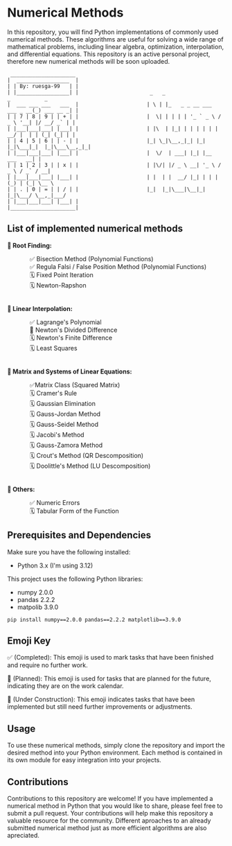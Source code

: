 # Numerical Methods 

In this repository, you will find Python implementations of commonly used numerical methods. These algorithms are useful for solving a wide range of mathematical problems, including linear algebra, optimization, interpolation, and differential equations. This repository is an active personal project, therefore new numerical methods will be soon uploaded.

```
 _____________________
|  _________________  |
| | By: ruesga-99   | |
| |_________________| |                       _   _                           _           _ 
|  ___ ___ ___   ___  |                      | \ | |_   _ _ __ ___   ___ _ __(_) ___ __ _| |
| | 7 | 8 | 9 | | + | |                      |  \| | | | | '_ ` _ \ / _ \ '__| |/ __/ _` | |                   
| |___|___|___| |___| |                      | |\  | |_| | | | | | |  __/ |  | | (_| (_| | |                             
| | 4 | 5 | 6 | | - | |                      |_| \_|\__,_|_| |_| |_|\___|_|  |_|\___\__,_|_|                             
| |___|___|___| |___| |                      |  \/  | ___| |_| |__   ___   __| |                             
| | 1 | 2 | 3 | | x | |                      | |\/| |/ _ \ __| '_ \ / _ \ / _` / __|                           
| |___|___|___| |___| |                      | |  | |  __/ |_| | | | (_) | (_| \__ \                          
| | . | 0 | = | | / | |                      |_|  |_|\___|\__|_| |_|\___/ \__,_|___/
| |___|___|___| |___| |                           
|_____________________|
```

## List of implemented numerical methods

**🧮 Root Finding:**

<dl>
  <dd> &nbsp&nbsp ✅ Bisection Method (Polynomial Functions)</dd>
  <dd> &nbsp&nbsp ✅ Regula Falsi / False Position Method (Polynomial Functions)</dd>
  <dd> &nbsp&nbsp 🗓️ Fixed Point Iteration</dd>
  <dd> &nbsp&nbsp 🗓️ Newton-Rapshon</dd></br>
</dl>

**🧮 Linear Interpolation:**

<dl>
  <dd> &nbsp&nbsp ✅ Lagrange's Polynomial</dd>
  <dd> &nbsp&nbsp 🚧 Newton's Divided Difference </dd>
  <dd> &nbsp&nbsp 🗓️ Newton's Finite Difference </dd>
  <dd> &nbsp&nbsp 🗓️ Least Squares</dd></br>
</dl>

**🧮 Matrix and Systems of Linear Equations:**

<dl>
  <dd> &nbsp&nbsp ✅Matrix Class (Squared Matrix) </dd>
  <dd> &nbsp&nbsp 🗓️ Cramer's Rule</dd>
  <dd> &nbsp&nbsp 🗓️ Gaussian Elimination</dd>
  <dd> &nbsp&nbsp 🗓️ Gauss-Jordan Method</dd>
  <dd> &nbsp&nbsp 🗓️ Gauss-Seidel Method</dd>
  <dd> &nbsp&nbsp 🗓️ Jacobi's Method</dd>
  <dd> &nbsp&nbsp 🗓️ Gauss-Zamora Method</dd>
  <dd> &nbsp&nbsp 🗓️ Crout's Method (QR Descomposition) </dd>
  <dd> &nbsp&nbsp 🗓️ Doolittle's Method (LU Descomposition) </dd></br>
</dl>

**🧮 Others:**

<dl>
  <dd> &nbsp&nbsp ✅ Numeric Errors</dd>
  <dd> &nbsp&nbsp 🗓️ Tabular Form of the Function</dd>
</dl>

## Prerequisites and Dependencies
Make sure you have the following installed:
- Python 3.x (I'm using 3.12)

This project uses the following Python libraries:
- numpy 2.0.0
- pandas 2.2.2
- matpolib 3.9.0

```
pip install numpy==2.0.0 pandas==2.2.2 matplotlib==3.9.0
```

## Emoji Key
✅ (Completed): This emoji is used to mark tasks that have been finished and require no further work.

📅 (Planned): This emoji is used for tasks that are planned for the future, indicating they are on the work calendar.

🚧 (Under Construction): This emoji indicates tasks that have been implemented but still need further improvements or adjustments.

## Usage
To use these numerical methods, simply clone the repository and import the desired method into your Python environment. Each method is contained in its own module for easy integration into your projects.

## Contributions
Contributions to this repository are welcome! If you have implemented a numerical method in Python that you would like to share, please feel free to submit a pull request. Your contributions will help make this repository a valuable resource for the community. Different aproaches to an already submitted numerical method just as more efficient algorithms are also apreciated.
